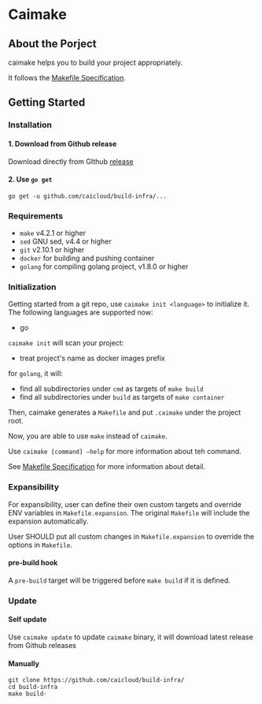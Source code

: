 # Caimake

## About the Porject

caimake helps you to build your project appropriately.

It follows the [Makefile Specification](Specification.md).

## Getting Started

### Installation

#### 1. Download from Github release

Download directly from GIthub [release](directly)

#### 2. Use `go get`

```shell
go get -u github.com/caicloud/build-infra/...
```

### Requirements

-   `make` v4.2.1 or higher
-   `sed` GNU sed, v4.4 or higher
-   `git` v2.10.1 or higher
-   `docker` for building and pushing container
-   `golang` for compiling golang project, v1.8.0 or higher

### Initialization

Getting started from a git repo, use `caimake init <language>` to initialize it. 
The following languages are supported now:
- go

`caimake init` will scan your project:
-   treat project's name as docker images prefix

for `golang`, it will:
-   find all subdirectories under `cmd` as targets of `make build` 
-   find all subdirectories under `build` as targets of `make container` 

Then, caimake generates a `Makefile` and put `.caimake` under the project root.

Now, you are able to use `make` instead of `caimake`.

Use `caimake [command] —help` for more information about teh command.

See [Makefile Specification](Specification.md) for more information about detail.

### Expansibility

For expansibility, user can define their own custom targets and override ENV variables in `Makefile.expansion`. The original `Makefile` will include the expansion automatically. 

User SHOULD put all custom changes in `Makefile.expansion` to override the options in `Makefile`.

#### pre-build hook

A `pre-build` target will be triggered before `make build` if it is defined.

### Update

#### Self update

Use `caimake update` to update `caimake` binary, it will download latest release from Github releases

#### Manually

```shell
git clone https://github.com/caicloud/build-infra/ 
cd build-infra
make build·
```

